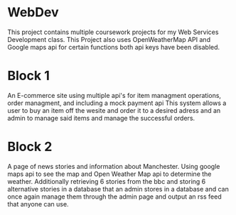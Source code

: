 # WebDev
This project contains multiple coursework projects for my Web Services Development class.
This Project also uses OpenWeatherMap API and Google maps api for certain functions both api keys have been disabled.
# Block 1
An E-commerce site using multiple api's for item managment operations, order managment, and including a mock payment api
This system allows a user to buy an item off the wesite and order it to a desired adress and an admin to manage said items and manage the successful orders.
# Block 2
A page of news stories and information about Manchester. Using google maps api to see the map and Open Weather Map api to determine the weather. Additionally retrieving 6 stories from the bbc and storing 6 alternative stories in a database that an admin stores in a database and can once again manage them through the admin page and output an rss feed that anyone can use.
